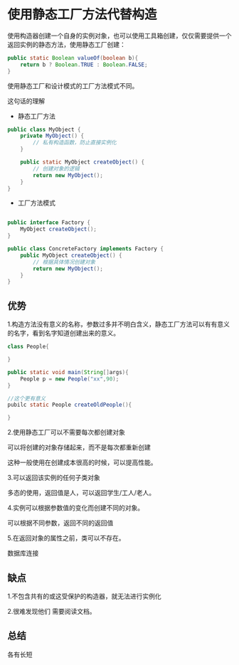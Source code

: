 # 使用静态工厂方法代替构造

使用构造器创建一个自身的实例对象，也可以使用工具箱创建，仅仅需要提供一个返回实例的静态方法，使用静态工厂创建：

```java
public static Boolean valueOf(boolean b){
    return b ? Boolean.TRUE : Boolean.FALSE;
}
```

使用静态工厂和设计模式的工厂方法模式不同。

这句话的理解


- 静态工厂方法

```java
public class MyObject {
    private MyObject() {
        // 私有构造函数，防止直接实例化
    }

    public static MyObject createObject() {
        // 创建对象的逻辑
        return new MyObject();
    }
}
```

- 工厂方法模式

```JAVA

public interface Factory {
    MyObject createObject();
}

public class ConcreteFactory implements Factory {
    public MyObject createObject() {
        // 根据具体情况创建对象
        return new MyObject();
    }
}
```

## 优势

1.构造方法没有意义的名称，参数过多并不明白含义，静态工厂方法可以有有意义的名字，看到名字知道创建出来的意义。

```java
class People{

}

public static void main(String[]args){
    People p = new People("xx",90);
}

//这个更有意义
pubilc static People createOldPeople(){

}
```

2.使用静态工厂可以不需要每次都创建对象

可以将创建的对象存储起来，而不是每次都重新创建

这种一般使用在创建成本很高的时候，可以提高性能。

3.可以返回该实例的任何子类对象

多态的使用，返回值是人，可以返回学生/工人/老人。

4.实例可以根据参数值的变化而创建不同的对象。

可以根据不同参数，返回不同的返回值

5.在返回对象的属性之前，类可以不存在。

数据库连接

## 缺点

1.不包含共有的或这受保护的构造器，就无法进行实例化

2.很难发现他们 需要阅读文档。

## 总结

各有长短